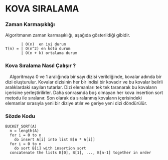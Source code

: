 # KOVA SIRALAMA

### Zaman Karmaşıklığı

Algoritmanın zaman karmaşıklığı, aşağıda gösterildiği gibidir.

           | O(n)  en iyi durum
    T(n) = | O(n^2) en kötü durum
           | O(n + k) ortalama durum

### Kova Sıralama Nasıl Çalışır ?

&emsp;Algoritmaya 0 ve 1 aralığında bir sayı dizisi verildiğinde, kovalar adında bir dizi oluşturulur. Kovalar dizisinin her bir indisi bir kovadır ve bu kovalar belirli aralıklardaki sayıları tutarlar. Dizi elemanları tek tek taranarak bu kovaların içerisine yerleştirilirler. Daha sonrasında boş olmayan her kova insertion sort metodu ile sıralanır. Son olarak da sıralanmış kovaların içerisindeki elemanlar sırasıyla yeni bir diziye atılır ve geriye yeni dizi döndürülür.

### Sözde Kodu

    BUCKET_SORT(A)
      n = length(A)
      for i = 0 to n
        do insert A[i] into list B[n * A[i]]
      for i = 0 to n
        do sort B[i] with insertion sort
      concatenate the lists B[0], B[1], ..., B[n-1] together in order

